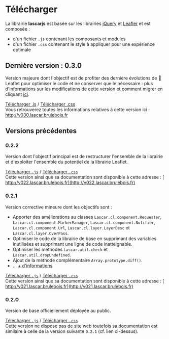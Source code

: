 # Télécharger

La librairie **lascarjs** est basée sur les librairies [jQuery](https://jquery.com/) et [Leafler](https://leafletjs.com/) et est composée :
* d'un fichier `.js` contenant les composants et modules
* d'un fichier `.css` contenant le style à appliquer pour une expérience optimale

## Dernière version : 0.3.0

Version majeure dont l'objectif est de profiter des dernière évolutions de 🍃 Leaflet pour optimiser le code et ne conserver que le nécessaire : plus d'informations sur les modifications de cette version et comment migrer en cliquant [ici](/docs/).

[Télécharger .js](https://raw.githubusercontent.com/lbrulebois/lascarjs/master/dist/lascar.js) / [Télécharger .css](https://raw.githubusercontent.com/lbrulebois/lascarjs/master/dist/lascar.min.css)   
Vous retrouverez toutes les informations relatives à cette version ici : http://v030.lascar.brulebois.fr

## Versions précédentes

### 0.2.2

Version dont l'objectif principal est de restructurer l'ensemble de la librairie et d'exploiter l'ensemble du potentiel de la librairie Leaflet.

[Télécharger `.js`](http://v022.lascar.brulebois.fr/api/public/dl/0.2.2?t=js&compressed) / [Télécharger `.css`](http://v022.lascar.brulebois.fr/api/public/dl/0.2.2?t=css&compressed)   
Cette version ainsi que sa documentation sont disponible à cette adresse : [<i class="fas fa-globe-europe"></i> http://v022.lascar.brulebois.fr](http://v022.lascar.brulebois.fr)

### 0.2.1

Version corrective mineure dont les objectifs sont :
* Apporter des améliorations au classes `Lascar.cl.component.Requester`, `Lascar.cl.component.MarkerManager`, `Lascar.cl.component.Notifier`, `Lascar.cl.component.Url`, `Lascar.cl.layer.LayerDesc` et `Lascar.cl.layer.OverPass`.
* Optimiser le code de la librairie de base en supprimant des variables inutilisées et supprimant une ligne de code inatteignable.
* Optimiser les méthodes `Lascar.util.check` et `Lascar.util.dropUndefined`.
* Ajout de la méthode complémentaire `Array.prototype.diff()`.
* ... [+ d'informations](http://v022.lascar.brulebois.fr/documentation/fr/notes/0.2.1)

[Télécharger `.js`](http://v022.lascar.brulebois.fr/api/public/dl/0.2.1?t=js&compressed) / [Télécharger `.css`](http://v022.lascar.brulebois.fr/api/public/dl/0.2.1?t=css&compressed)   
Cette version ainsi que sa documentation sont disponible à cette adresse : [<i class="fas fa-globe-europe"></i> http://v021.lascar.brulebois.fr](http://v021.lascar.brulebois.fr)

### 0.2.0

Version de base officiellement déployée au public.

[Télécharger `.js`](http://v022.lascar.brulebois.fr/api/public/dl/0.2.0?t=js&compressed) / [Télécharger `.css`](http://v022.lascar.brulebois.fr/api/public/dl/0.2.0?t=css&compressed)    
Cette version ne dispose pas de site web toutefois sa documentation est similaire à celle de la version suivante `0.2.1` (cf. lien ci-dessus).

